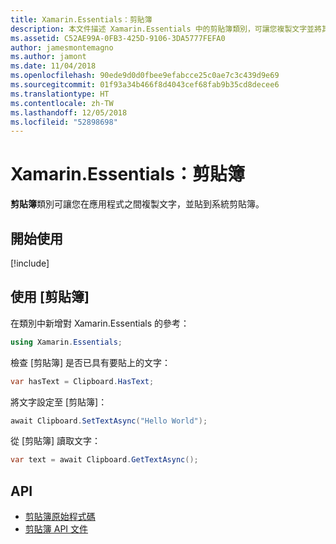 ```yaml
---
title: Xamarin.Essentials：剪貼簿
description: 本文件描述 Xamarin.Essentials 中的剪貼簿類別，可讓您複製文字並將其貼至應用程式之間的系統剪貼簿。
ms.assetid: C52AE99A-0FB3-425D-9106-3DA5777FEFA0
author: jamesmontemagno
ms.author: jamont
ms.date: 11/04/2018
ms.openlocfilehash: 90ede9d0d0fbee9efabcce25c0ae7c3c439d9e69
ms.sourcegitcommit: 01f93a34b466f8d4043cef68fab9b35cd8decee6
ms.translationtype: HT
ms.contentlocale: zh-TW
ms.lasthandoff: 12/05/2018
ms.locfileid: "52898698"
---
```

# <a name="xamarinessentials-clipboard"></a>Xamarin.Essentials：剪貼簿

**剪貼簿**類別可讓您在應用程式之間複製文字，並貼到系統剪貼簿。

## <a name="get-started"></a>開始使用

[!include[](~/essentials/includes/get-started.md)]

## <a name="using-clipboard"></a>使用 [剪貼簿]

在類別中新增對 Xamarin.Essentials 的參考：

```csharp
using Xamarin.Essentials;
```

檢查 [剪貼簿] 是否已具有要貼上的文字：

```csharp
var hasText = Clipboard.HasText;
```

將文字設定至 [剪貼簿]：

```csharp
await Clipboard.SetTextAsync("Hello World");
```

從 [剪貼簿] 讀取文字：

```csharp
var text = await Clipboard.GetTextAsync();
```

## <a name="api"></a>API

- [剪貼簿原始程式碼](https://github.com/xamarin/Essentials/tree/master/Xamarin.Essentials/Clipboard)
- [剪貼簿 API 文件](xref:Xamarin.Essentials.Clipboard)
